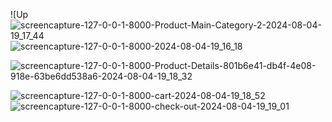 
![Up![screencapture-127-0-0-1-8000-Product-Main-Category-2-2024-08-04-19_17_44](https://github.com/user-attachments/assets/d4cd56cb-710f-42ca-8571-ad751fa84548)![screencapture-127-0-0-1-8000-2024-08-04-19_16_18](https://github.com/user-attachments/assets/78ca6ab2-e04a-46ac-b1b0-699d956c8710)

![screencapture-127-0-0-1-8000-Product-Details-801b6e41-db4f-4e08-918e-63be6dd538a6-2024-08-04-19_18_32](https://github.com/user-attachments/assets/e5dd3c7d-b736-4672-be96-cb26726bb376)






![screencapture-127-0-0-1-8000-cart-2024-08-04-19_18_52](https://github.com/user-attachments/assets/0c1962fa-58da-402d-9b91-32fcce8e90a1)
![screencapture-127-0-0-1-8000-check-out-2024-08-04-19_19_01](https://github.com/user-attachments/assets/a67c2509-2e2f-4f12-8062-40e67fe76709)
